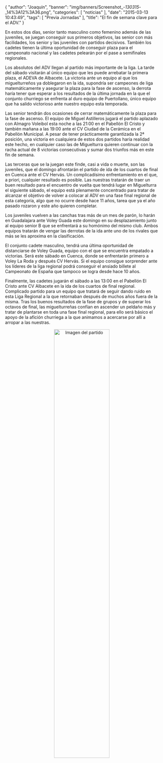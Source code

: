 {
  "author": "Joaquín", 
  "banner": "img/banners/Screenshot_-_130315_-_14%3A12%3A36.png", 
  "categories": [
    "noticias"
  ], 
  "date": "2015-03-13 10:43:49", 
  "tags": [
    "Previa Jornadas"
  ], 
  "title": "El fin de semana clave para el ADV."
}

En estos dos días, senior tanto masculino como femenino además de las juveniles, se juegan conseguir sus primeros objetivos, las senior con más facilidades, los senior y las juveniles con partidos decisivos. También los cadetes tienen la última oportunidad de conseguir plaza para el campeonato nacional y las cadetes pelearán por el pase a semifinales regionales.

Los absolutos del ADV llegan al partido más importante de la liga. La tarde del sábado visitarán al único equipo que les puede arrebatar la primera plaza, el ADEVA de Albacete. La victoria ante un equipo al que los miguelturreños ya doblegaron en la ida, supondría ser campeones de liga matemáticamente y asegurar la plaza para la fase de ascenso, la derrota haría tener que esperar a los resultados de la última jornada en la que el conjunto churriego se enfrenta al duro equipo de Puertollano, único equipo que ha salido victorioso ante nuestro equipo esta temporada.

Las senior tendrán dos ocasiones de cerrar matemáticamente la plaza para la fase de ascenso. El equipo de Miguel Astilleros jugará el partido aplazado con Almagro Voleibol esta noche a las 21:00 en el Pabellón El Cristo y también mañana a las 19:00 ante el CV Ciudad de la Cerámica en el Pabellón Municipal. A pesar de tener prácticamente garantizada la 2ª posición, una victoria en cualquiera de estos dos partidos haría realidad este hecho, en cualquier caso las de Miguelturra quieren continuar con la racha actual de 8 victorias consecutivas y sumar dos triunfos más en este fin de semana.

Las terceras que se la juegan este finde, casi a vida o muerte, son las juveniles, que el domingo afrontarán el partido de ida de los cuartos de final en Cuenca ante el CV Hervás. Un complicadísimo enfrentamiento en el que, a priori, cualquier resultado es posible. Las nuestras tratarán de traer un buen resultado para el encuentro de vuelta que tendrá lugar en Miguelturra el siguiente sábado, el equipo está plenamente concentrado para tratar de alcanzar el objetivo de volver a colocar al ADV en una fase final regional de esta categoría, algo que no ocurre desde hace 11 años, tarea que ya el año pasado rozaron y este año quieren completar.

Los juveniles vuelven a las canchas tras más de un mes de parón, lo harán en Guadalajara ante Voley Guada este domingo en su desplazamiento junto al equipo senior B que se enfrentará a su homónimo del mismo club. Ambos equipos tratarán de vengar las derrotas de la ida ante uno de los rivales que más se les aproxima en la clasificación.

El conjunto cadete masculino, tendrá una última oportunidad de distanciarse de Voley Guada, equipo con el que se encuentra empatado a victorias. Será este sábado en Cuenca, donde se enfrentarán primero a Voley La Roda y después CV Hervás. Si el equipo consigue sorprender ante los líderes de la liga regional podrá conseguir el ansiado billete al Campeonato de España que tampoco se logra desde hace 10 años.

Finalmente, las cadetes jugarán el sábado a las 13:00 en el Pabellón El Cristo ante CV Albacete en la ida de los cuartos de final regional. Complicado partido para un equipo que tratará de seguir dando ruido en esta Liga Regional a la que retornaban después de muchos años fuera de la misma. Tras los buenos resultados de la fase de grupos y de superar los octavos de final, las miguelturreñas confían en ascender un peldaño más y tratar de plantarse en toda una fase final regional, para ello será básico el apoyo de la afición churriega a la que animamos a acercarse por allí a arropar a las nuestras.

<center>
<a target="_new" href="http://www.advmiguelturra.org/img/banners/Screenshot%20-%20130315%20-%2014%3A12%3A36.png"> 
<img alt="Imagen del partido" width="60%" align="center" src="http://www.advmiguelturra.org/img/banners/Screenshot%20-%20130315%20-%2014%3A12%3A36.png"/> </a> </center>


